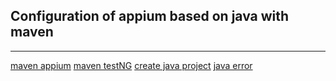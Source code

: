 ## Configuration of appium based on java with maven
---
[maven appium](https://mvnrepository.com/artifact/io.appium/java-client/9.1.0)
[maven testNG](https://mvnrepository.com/artifact/org.testng/testng)
[create java project](https://code.visualstudio.com/docs/java/java-tutorial)
[java error](https://stackoverflow.com/questions/60498063/vscode-maven-error-the-compiler-compliance-specified-is-1-7-but-a-jre-13-is-use)
